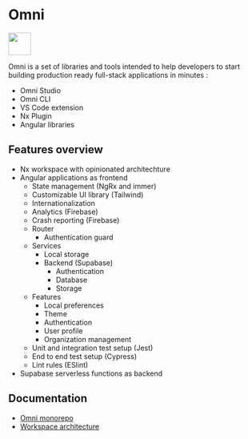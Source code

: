 # Omni

<a alt="Nx logo" href="https://nx.dev" target="_blank" rel="noreferrer"><img src="https://raw.githubusercontent.com/nrwl/nx/master/images/nx-logo.png" width="45"></a>

Omni is a set of libraries and tools intended to help developers to start building production ready full-stack applications in minutes :
- Omni Studio
- Omni CLI
- VS Code extension
- Nx Plugin
- Angular libraries

## Features overview

- Nx workspace with opinionated architechture
- Angular applications as frontend
  - State management (NgRx and immer)
  - Customizable UI library (Tailwind)
  - Internationalization
  - Analytics (Firebase)
  - Crash reporting (Firebase)
  - Router
    - Authentication guard
  - Services
    - Local storage
    - Backend (Supabase)
      - Authentication
      - Database
      - Storage
  - Features
    - Local preferences
    - Theme
    - Authentication
    - User profile
    - Organization management
  - Unit and integration test setup (Jest)
  - End to end test setup (Cypress)
  - Lint rules (ESlint)
- Supabase serverless functions as backend

## Documentation

- [Omni monorepo](./docs/Omni_monorepo.md)
- [Workspace architecture](./docs/Workspace_architecture.md)
